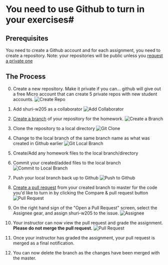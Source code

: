 # You need to use Github to turn in your exercises#

## Prerequisites ##

You need to create a Github account and for each assignment, you need to create a repository. 
Note: your repositories will be public unless you [request a private one](https://education.github.com/discount_requests/new)


## The Process ##
 0. Create a new repository.  Make it private if you can... github will give out a free Micro account that can create 5 private repos with new student accounts.
 ![Create Repo](https://github.com/MIDS-W205/Assignments/raw/master/screens/0-CreateRepo.png?raw=true "Create Repo")

 1. Add shuri-w205 as a collaborator
 ![Add Collaborator](https://github.com/MIDS-W205/Assignments/raw/master/screens/1_5-Collaborators.png?raw=true "Add Collaborator")

 2. [Create a branch](https://help.github.com/articles/creating-and-deleting-branches-within-your-repository/) of your repository for the homework. 
 ![Create a Branch](https://github.com/MIDS-W205/Assignments/raw/master/screens/1-CreateBranchOnGithub.png?raw=true "Create a branch")

 3. Clone the repository to a local directory
  ![Git Clone](https://github.com/MIDS-W205/Assignments/raw/master/screens/2-GitClone.png?raw=true "Git Clone")

 4. Change to the local branch of the same branch name as what was created in Github earlier
  ![Git Local Branch](https://github.com/MIDS-W205/Assignments/raw/master/screens/3-LocalNewBranch.png?raw=true "Git Local Branch")

 5. Create/Add any homework files to the local branch/directory
 
 6. Commit your created/added files to the local branch
  ![Commit to Local Branch](https://github.com/MIDS-W205/Assignments/raw/master/screens/4-AddCommitHW.png?raw=true "Commit to Local Branch")

 7. Push your local branch back up to Github
  ![Push to Github](https://github.com/MIDS-W205/Assignments/raw/master/screens/5-PushNewBranchToGithub.png?raw=true "Push to Github")

 8. [Create a pull request](https://help.github.com/articles/creating-a-pull-request/) from your created branch to master for the code you'd like to turn in by clicking the Compare & pull request button
  ![Pull Request](https://github.com/MIDS-W205/Assignments/raw/master/screens/6-PullRequest.png?raw=true "Pull Request")

 9. On the right hand sign of the "Open a Pull Request" screen, select the Assignee gear, and assign shuri-w205 to the issue.
  ![Assignee](https://github.com/MIDS-W205/Assignments/raw/master/screens/6.5-Assignee.png?raw=true "Assignee")

 10. Your instructor can now view the pull request and grade the assignment.  **Please do not merge the pull request.**
  ![Pull Request](https://github.com/MIDS-W205/Assignments/raw/master/screens/7-FinalOutput.png?raw=true "Pull Request")
 
 11. Once your instructor has graded the assignment, your pull request is merged as a final notification.
 12. You can now delete the branch as the changes have been merged with the master.
